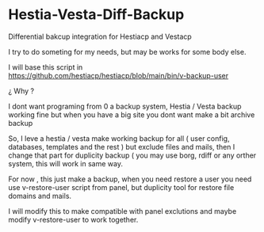 # Hestia-Vesta-Diff-Backup
Differential bakcup integration for Hestiacp and Vestacp

I try to do someting for my needs, but may be works for some body else.

I will base this script in https://github.com/hestiacp/hestiacp/blob/main/bin/v-backup-user

¿ Why ?

I dont want programing from 0 a backup system, Hestia / Vesta backup working fine but when you have a big site you dont want make a bit archive backup

So, I leve a hestia / vesta make working backup for all ( user config, databases, templates and the rest ) but exclude files and mails, then I change that part for duplicity backup ( you may use borg, rdiff or any orther system, this will work in same way.

For now , this just make a backup, when you need restore a user you need use v-restore-user script from panel, but duplicity tool for restore file domains and mails.

I will modify this to make compatible with panel exclutions and maybe modify v-restore-user to work together.

